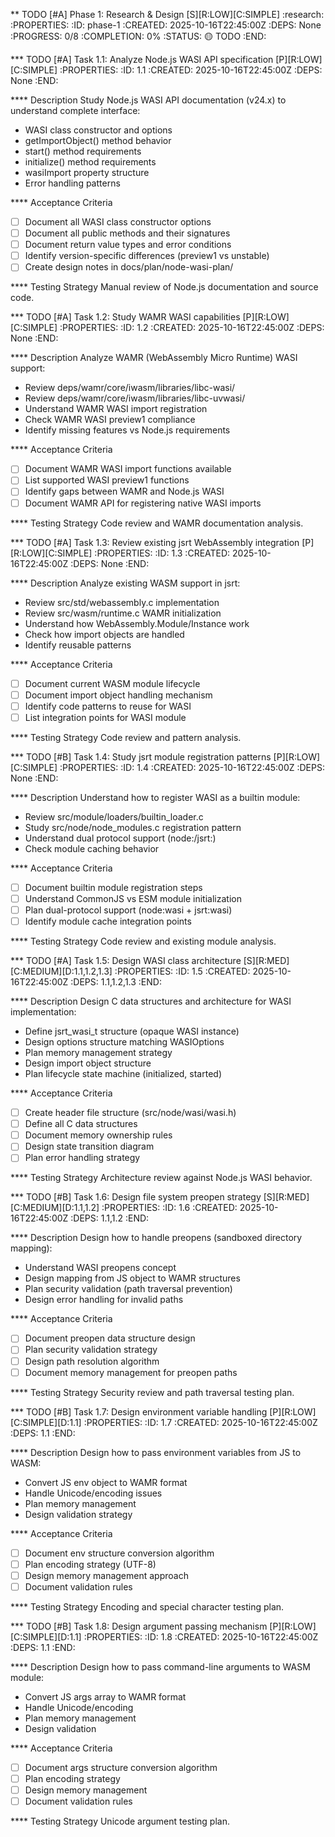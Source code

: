 ** TODO [#A] Phase 1: Research & Design [S][R:LOW][C:SIMPLE] :research:
:PROPERTIES:
:ID: phase-1
:CREATED: 2025-10-16T22:45:00Z
:DEPS: None
:PROGRESS: 0/8
:COMPLETION: 0%
:STATUS: 🟡 TODO
:END:

*** TODO [#A] Task 1.1: Analyze Node.js WASI API specification [P][R:LOW][C:SIMPLE]
:PROPERTIES:
:ID: 1.1
:CREATED: 2025-10-16T22:45:00Z
:DEPS: None
:END:

**** Description
Study Node.js WASI API documentation (v24.x) to understand complete interface:
- WASI class constructor and options
- getImportObject() method behavior
- start() method requirements
- initialize() method requirements
- wasiImport property structure
- Error handling patterns

**** Acceptance Criteria
- [ ] Document all WASI class constructor options
- [ ] Document all public methods and their signatures
- [ ] Document return value types and error conditions
- [ ] Identify version-specific differences (preview1 vs unstable)
- [ ] Create design notes in docs/plan/node-wasi-plan/

**** Testing Strategy
Manual review of Node.js documentation and source code.

*** TODO [#A] Task 1.2: Study WAMR WASI capabilities [P][R:LOW][C:SIMPLE]
:PROPERTIES:
:ID: 1.2
:CREATED: 2025-10-16T22:45:00Z
:DEPS: None
:END:

**** Description
Analyze WAMR (WebAssembly Micro Runtime) WASI support:
- Review deps/wamr/core/iwasm/libraries/libc-wasi/
- Review deps/wamr/core/iwasm/libraries/libc-uvwasi/
- Understand WAMR WASI import registration
- Check WAMR WASI preview1 compliance
- Identify missing features vs Node.js requirements

**** Acceptance Criteria
- [ ] Document WAMR WASI import functions available
- [ ] List supported WASI preview1 functions
- [ ] Identify gaps between WAMR and Node.js WASI
- [ ] Document WAMR API for registering native WASI imports

**** Testing Strategy
Code review and WAMR documentation analysis.

*** TODO [#A] Task 1.3: Review existing jsrt WebAssembly integration [P][R:LOW][C:SIMPLE]
:PROPERTIES:
:ID: 1.3
:CREATED: 2025-10-16T22:45:00Z
:DEPS: None
:END:

**** Description
Analyze existing WASM support in jsrt:
- Review src/std/webassembly.c implementation
- Review src/wasm/runtime.c WAMR initialization
- Understand how WebAssembly.Module/Instance work
- Check how import objects are handled
- Identify reusable patterns

**** Acceptance Criteria
- [ ] Document current WASM module lifecycle
- [ ] Document import object handling mechanism
- [ ] Identify code patterns to reuse for WASI
- [ ] List integration points for WASI module

**** Testing Strategy
Code review and pattern analysis.

*** TODO [#B] Task 1.4: Study jsrt module registration patterns [P][R:LOW][C:SIMPLE]
:PROPERTIES:
:ID: 1.4
:CREATED: 2025-10-16T22:45:00Z
:DEPS: None
:END:

**** Description
Understand how to register WASI as a builtin module:
- Review src/module/loaders/builtin_loader.c
- Study src/node/node_modules.c registration pattern
- Understand dual protocol support (node:/jsrt:)
- Check module caching behavior

**** Acceptance Criteria
- [ ] Document builtin module registration steps
- [ ] Understand CommonJS vs ESM module initialization
- [ ] Plan dual-protocol support (node:wasi + jsrt:wasi)
- [ ] Identify module cache integration points

**** Testing Strategy
Code review and existing module analysis.

*** TODO [#A] Task 1.5: Design WASI class architecture [S][R:MED][C:MEDIUM][D:1.1,1.2,1.3]
:PROPERTIES:
:ID: 1.5
:CREATED: 2025-10-16T22:45:00Z
:DEPS: 1.1,1.2,1.3
:END:

**** Description
Design C data structures and architecture for WASI implementation:
- Define jsrt_wasi_t structure (opaque WASI instance)
- Design options structure matching WASIOptions
- Plan memory management strategy
- Design import object structure
- Plan lifecycle state machine (initialized, started)

**** Acceptance Criteria
- [ ] Create header file structure (src/node/wasi/wasi.h)
- [ ] Define all C data structures
- [ ] Document memory ownership rules
- [ ] Design state transition diagram
- [ ] Plan error handling strategy

**** Testing Strategy
Architecture review against Node.js WASI behavior.

*** TODO [#B] Task 1.6: Design file system preopen strategy [S][R:MED][C:MEDIUM][D:1.1,1.2]
:PROPERTIES:
:ID: 1.6
:CREATED: 2025-10-16T22:45:00Z
:DEPS: 1.1,1.2
:END:

**** Description
Design how to handle preopens (sandboxed directory mapping):
- Understand WASI preopens concept
- Design mapping from JS object to WAMR structures
- Plan security validation (path traversal prevention)
- Design error handling for invalid paths

**** Acceptance Criteria
- [ ] Document preopen data structure design
- [ ] Plan security validation strategy
- [ ] Design path resolution algorithm
- [ ] Document memory management for preopen paths

**** Testing Strategy
Security review and path traversal testing plan.

*** TODO [#B] Task 1.7: Design environment variable handling [P][R:LOW][C:SIMPLE][D:1.1]
:PROPERTIES:
:ID: 1.7
:CREATED: 2025-10-16T22:45:00Z
:DEPS: 1.1
:END:

**** Description
Design how to pass environment variables from JS to WASM:
- Convert JS env object to WAMR format
- Handle Unicode/encoding issues
- Plan memory management
- Design validation strategy

**** Acceptance Criteria
- [ ] Document env structure conversion algorithm
- [ ] Plan encoding strategy (UTF-8)
- [ ] Design memory management approach
- [ ] Document validation rules

**** Testing Strategy
Encoding and special character testing plan.

*** TODO [#B] Task 1.8: Design argument passing mechanism [P][R:LOW][C:SIMPLE][D:1.1]
:PROPERTIES:
:ID: 1.8
:CREATED: 2025-10-16T22:45:00Z
:DEPS: 1.1
:END:

**** Description
Design how to pass command-line arguments to WASM module:
- Convert JS args array to WAMR format
- Handle Unicode/encoding
- Plan memory management
- Design validation

**** Acceptance Criteria
- [ ] Document args structure conversion algorithm
- [ ] Plan encoding strategy
- [ ] Design memory management
- [ ] Document validation rules

**** Testing Strategy
Unicode argument testing plan.

